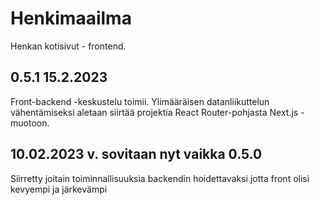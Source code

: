 # Henkimaailma

Henkan kotisivut - frontend.

## 0.5.1 15.2.2023

Front-backend -keskustelu toimii. Ylimääräisen datanliikuttelun vähentämiseksi aletaan siirtää projektia React Router-pohjasta Next.js -muotoon.

## 10.02.2023 v. sovitaan nyt vaikka 0.5.0

Siirretty joitain toiminnallisuuksia backendin hoidettavaksi jotta front olisi kevyempi ja järkevämpi